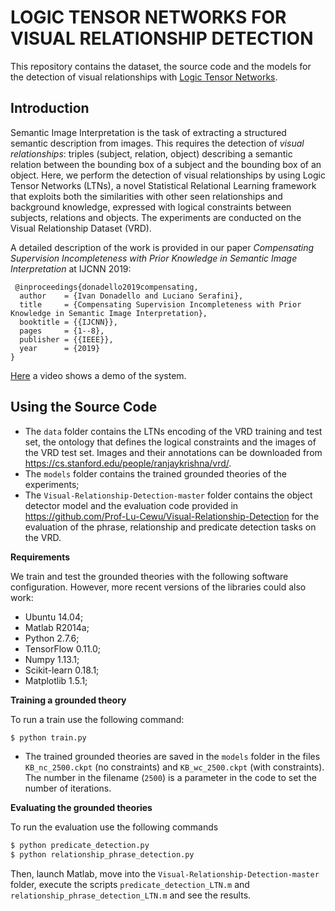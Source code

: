 # LOGIC TENSOR NETWORKS FOR VISUAL RELATIONSHIP DETECTION

This repository contains the dataset, the source code and the models for the detection of visual relationships with [Logic Tensor Networks](https://github.com/logictensornetworks/logictensornetworks).

## Introduction

Semantic Image Interpretation is the task of extracting a structured semantic description from images. This requires the detection of *visual relationships*: triples (subject, relation, object) describing a semantic relation between the bounding box of a subject and the bounding box of an object. Here, we perform the detection of visual relationships by using Logic Tensor Networks (LTNs), a novel Statistical Relational Learning framework that exploits both the similarities with other seen relationships and background knowledge, expressed with logical constraints between subjects, relations and objects. The experiments are conducted on the Visual Relationship Dataset (VRD).

A detailed description of the work is provided in our paper *Compensating Supervision Incompleteness with Prior Knowledge in Semantic Image Interpretation* at IJCNN 2019:
```
 @inproceedings{donadello2019compensating,
  author    = {Ivan Donadello and Luciano Serafini},
  title     = {Compensating Supervision Incompleteness with Prior Knowledge in Semantic Image Interpretation},
  booktitle = {{IJCNN}},
  pages     = {1--8},
  publisher = {{IEEE}},
  year      = {2019}
}
```
[Here](https://www.youtube.com/watch?v=y2-altg3FFw) a video shows a demo of the system.

## Using the Source Code

- The `data` folder contains the LTNs encoding of the VRD training and test set, the ontology that defines the logical constraints and the images of the VRD test set. Images and their annotations can be downloaded from https://cs.stanford.edu/people/ranjaykrishna/vrd/.
- The `models` folder contains the trained grounded theories of the experiments;
- The `Visual-Relationship-Detection-master` folder contains the object detector model and the evaluation code provided in https://github.com/Prof-Lu-Cewu/Visual-Relationship-Detection for the evaluation of the phrase, relationship and predicate detection tasks on the VRD.

**Requirements**

We train and test the grounded theories with the following software configuration. However, more recent versions of the libraries could also work:

- Ubuntu 14.04;
- Matlab R2014a;
- Python 2.7.6;
- TensorFlow 0.11.0;
- Numpy 1.13.1;
- Scikit-learn 0.18.1;
- Matplotlib 1.5.1;

**Training a grounded theory**

To run a train use the following command:
```sh
$ python train.py
```
- The trained grounded theories are saved in the `models` folder in the files `KB_nc_2500.ckpt` (no constraints) and `KB_wc_2500.ckpt` (with constraints). The number in the filename (`2500`) is a parameter in the code to set the number of iterations.

**Evaluating the grounded theories**

To run the evaluation use the following commands
```sh
$ python predicate_detection.py
$ python relationship_phrase_detection.py
```
Then, launch Matlab, move into the `Visual-Relationship-Detection-master` folder, execute the scripts `predicate_detection_LTN.m` and `relationship_phrase_detection_LTN.m` and see the results.
